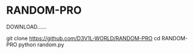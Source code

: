 # RANDOM-PRO




DOWNLOAD......


git clone https://github.com/D3V1L-WORLD/RANDOM-PRO
cd RANDOM-PRO
python random.py

